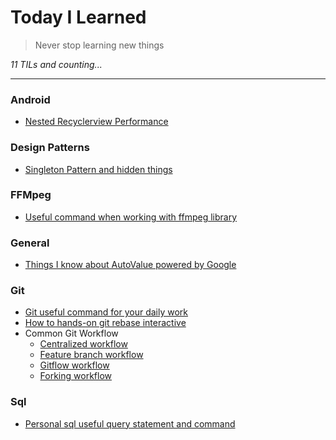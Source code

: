 # Today I Learned
> Never stop learning new things

_11 TILs and counting..._

---
### Android
- [Nested Recyclerview Performance](android/nested-recyclerview.md)

### Design Patterns
- [Singleton Pattern and hidden things](design-pattern/singleton-pattern.md)

### FFMpeg
- [Useful command when working with ffmpeg library](ffmpeg/useful-command.md)

### General
- [Things I know about AutoValue powered by Google](general/auto-value.md)

### Git
- [Git useful command for your daily work](git/useful-command.md)
- [How to hands-on git rebase interactive](git/git-rebase-interactive.md)
- Common Git Workflow
  + [Centralized workflow](git/workflows/centralized-workflow.md)
  + [Feature branch workflow](git/workflows/feature-branch-workflow.md)
  + [Gitflow workflow](git/workflows/gitflow-workflow.md)
  + [Forking workflow](git/workflows/forking-workflow.md)

### Sql
- [Personal sql useful query statement and command](sql/useful-command.md)
